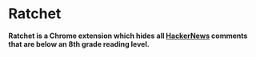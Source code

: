 # Ratchet

**Ratchet is a Chrome extension which hides all [HackerNews](http://news.ycombinator.com) comments that are below an 8th grade reading level.**
